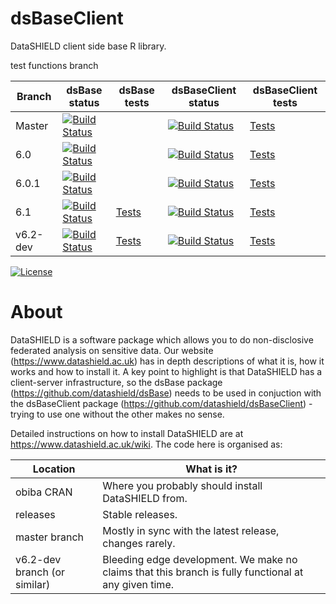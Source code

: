 dsBaseClient
============

DataSHIELD client side base R library.

test functions branch



| Branch   | dsBase status | dsBase tests | dsBaseClient status | dsBaseClient tests |
| -------- | ------------- | ------------ | ------------------- | ------------------ |
| Master   | [![Build Status](https://dev.azure.com/datashield-testing/datashield/_apis/build/status/datashield.dsBase?branchName=master)](https://dev.azure.com/datashield-testing/datashield/_build/latest?definitionId=1&branchName=master) | | [![Build Status](https://dev.azure.com/datashield-testing/datashield/_apis/build/status/datashield.dsBaseClient?branchName=master)](https://dev.azure.com/datashield-testing/datashield/_build/latest?definitionId=1&branchName=master) | [Tests](https://datashield.github.io/testStatus/dsBaseClient/master/latest/) |
| 6.0 | [![Build Status](https://dev.azure.com/datashield-testing/datashield/_apis/build/status/datashield.dsBase?branchName=6.0)](https://dev.azure.com/datashield-testing/datashield/_build/latest?definitionId=1&branchName=6.0) | | [![Build Status](https://dev.azure.com/datashield-testing/datashield/_apis/build/status/datashield.dsBaseClient?branchName=6.0)](https://dev.azure.com/datashield-testing/datashield/_build/latest?definitionId=1&branchName=6.0) | [Tests](https://datashield.github.io/testStatus/dsBaseClient/6.0/latest/) |
| 6.0.1 | [![Build Status](https://dev.azure.com/datashield-testing/datashield/_apis/build/status/datashield.dsBase?branchName=6.0.1)](https://dev.azure.com/datashield-testing/datashield/_build/latest?definitionId=1&branchName6.0.1) | | [![Build Status](https://dev.azure.com/datashield-testing/datashield/_apis/build/status/datashield.dsBaseClient?branchName=6.0.1)](https://dev.azure.com/datashield-testing/datashield/_build/latest?definitionId=1&branchName=6.0.1) | [Tests](https://datashield.github.io/testStatus/dsBaseClient/6.0.1/latest/) |
| 6.1 | [![Build Status](https://dev.azure.com/datashield-testing/datashield/_apis/build/status/datashield.dsBase?branchName=6.1)](https://dev.azure.com/datashield-testing/datashield/_build/latest?definitionId=1&branchName=6.1) | [Tests](https://datashield.github.io/testStatus/dsBase/6.1/latest/) | [![Build Status](https://dev.azure.com/datashield-testing/datashield/_apis/build/status/datashield.dsBaseClient?branchName=6.1)](https://dev.azure.com/datashield-testing/datashield/_build/latest?definitionId=1&branchName=6.1) | [Tests](https://datashield.github.io/testStatus/dsBaseClient/6.1/latest/) |
| v6.2-dev | [![Build Status](https://dev.azure.com/datashield-testing/datashield/_apis/build/status/datashield.dsBase?branchName=v6.2-dev)](https://dev.azure.com/datashield-testing/datashield/_build/latest?definitionId=1&branchName=v6.2-dev) | [Tests](https://datashield.github.io/testStatus/dsBase/v6.2-dev/latest/) | [![Build Status](https://dev.azure.com/datashield-testing/datashield/_apis/build/status/datashield.dsBaseClient?branchName=v6.2-dev)](https://dev.azure.com/datashield-testing/datashield/_build/latest?definitionId=1&branchName=v6.2-dev) | [Tests](https://datashield.github.io/testStatus/dsBaseClient/v6.2-dev/latest/) |


[![License](https://img.shields.io/badge/license-GPLv3-blue.svg)](https://www.gnu.org/licenses/gpl-3.0.html)




About
=====

DataSHIELD is a software package which allows you to do non-disclosive federated analysis on sensitive data. Our website (https://www.datashield.ac.uk) has in depth descriptions of what it is, how it works and how to install it. A key point to highlight is that DataSHIELD has a client-server infrastructure, so the dsBase package (https://github.com/datashield/dsBase) needs to be used in conjuction with the dsBaseClient package (https://github.com/datashield/dsBaseClient) - trying to use one without the other makes no sense.

Detailed instructions on how to install DataSHIELD are at https://www.datashield.ac.uk/wiki. The code here is organised as:


| Location                     | What is it? |
| ---------------------------- | ------------| 
| obiba CRAN                   | Where you probably should install DataSHIELD from. |
| releases                     | Stable releases. |
| master branch                | Mostly in sync with the latest release, changes rarely. |
| v6.2-dev branch (or similar) | Bleeding edge development. We make no claims that this branch is fully functional at any given time. |
